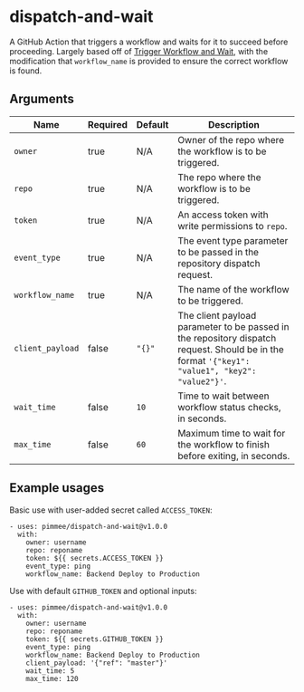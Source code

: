 # dispatch-and-wait

A GitHub Action that triggers a workflow and waits for it to succeed before proceeding. Largely based off of [Trigger Workflow and Wait](https://github.com/zigiai/dispatch-and-wait), with the modification that `workflow_name` is provided to ensure the correct workflow is found.

## Arguments

| Name             | Required | Default | Description                                                                                                                                     |
| ---------------- | -------- | ------- | ----------------------------------------------------------------------------------------------------------------------------------------------- |
| `owner`          | true     | N/A     | Owner of the repo where the workflow is to be triggered.                                                                                        |
| `repo`           | true     | N/A     | The repo where the workflow is to be triggered.                                                                                                 |
| `token`          | true     | N/A     | An access token with write permissions to `repo`.                                                                                               |
| `event_type`     | true     | N/A     | The event type parameter to be passed in the repository dispatch request.                                                                       |
| `workflow_name`  | true     | N/A     | The name of the workflow to be triggered.                                                                                                       |
| `client_payload` | false    | `"{}"`  | The client payload parameter to be passed in the repository dispatch request. Should be in the format `'{"key1": "value1", "key2": "value2"}'`. |
| `wait_time`      | false    | `10`    | Time to wait between workflow status checks, in seconds.                                                                                        |
| `max_time`       | false    | `60`    | Maximum time to wait for the workflow to finish before exiting, in seconds.                                                                     |

## Example usages

Basic use with user-added secret called `ACCESS_TOKEN`:

```
- uses: pimmee/dispatch-and-wait@v1.0.0
  with:
    owner: username
    repo: reponame
    token: ${{ secrets.ACCESS_TOKEN }}
    event_type: ping
    workflow_name: Backend Deploy to Production
```

Use with default `GITHUB_TOKEN` and optional inputs:

```
- uses: pimmee/dispatch-and-wait@v1.0.0
  with:
    owner: username
    repo: reponame
    token: ${{ secrets.GITHUB_TOKEN }}
    event_type: ping
    workflow_name: Backend Deploy to Production
    client_payload: '{"ref": "master"}'
    wait_time: 5
    max_time: 120
```
